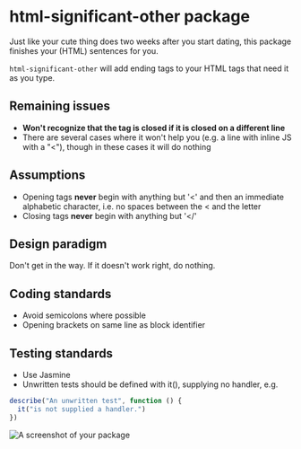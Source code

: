 # html-significant-other package

Just like your cute thing does two weeks after you start dating, this package finishes your (HTML) sentences for you.

`html-significant-other` will add ending tags to your HTML tags that need it as you type.

## Remaining issues
- **Won't recognize that the tag is closed if it is closed on a different line**
- There are several cases where it won't help you (e.g. a line with inline JS with a "<"), though in these cases it will do nothing

## Assumptions
- Opening tags **never** begin with anything but '<' and then an immediate alphabetic character, i.e. no spaces between the < and the letter
- Closing tags **never** begin with anything but '</'

## Design paradigm
Don't get in the way. If it doesn't work right, do nothing.

## Coding standards
- Avoid semicolons where possible
- Opening brackets on same line as block identifier

## Testing standards
- Use Jasmine
- Unwritten tests should be defined with it(), supplying no handler, e.g.
```` js
describe("An unwritten test", function () {
  it("is not supplied a handler.")
})
````

![A screenshot of your package](https://f.cloud.github.com/assets/69169/2290250/c35d867a-a017-11e3-86be-cd7c5bf3ff9b.gif)

